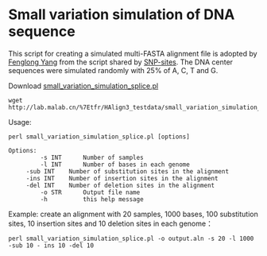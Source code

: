 # Small variation simulation of DNA sequence

This script for creating a simulated multi-FASTA alignment file is adopted by [Fenglong Yang](http://lab.malab.cn/~yangfl/) from the script shared by [SNP-sites](https://github.com/sanger-pathogens/snp-sites). The DNA center sequences were simulated randomly with 25% of A, C, T and G. 

Download <a href="http://lab.malab.cn/%7Etfr/HAlign3_testdata/small_variation_simulation_splice.pl" download="small_variation_simulation_splice.pl">small_variation_simulation_splice.pl</a> 
```
wget http://lab.malab.cn/%7Etfr/HAlign3_testdata/small_variation_simulation_splice.pl
```
Usage:

```
perl small_variation_simulation_splice.pl [options]
```

```
Options: 
         -s INT      Number of samples
         -l INT      Number of bases in each genome
	 -sub INT    Number of substitution sites in the alignment
	 -ins INT    Number of insertion sites in the alignment
	 -del INT    Number of deletion sites in the alignment
         -o STR      Output file name
         -h          this help message

```

Example: create an alignment with 20 samples, 1000 bases, 100 substitution sites, 10 insertion sites and 10 deletion sites in each genome：

```
perl small_variation_simulation_splice.pl -o output.aln -s 20 -l 1000 -sub 10 - ins 10 -del 10
```



